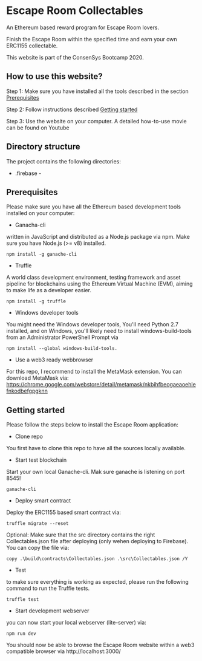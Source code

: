 # Escape Room Collectables

An Ethereum based reward program for Escape Room lovers. 

Finish the Escape Room within the specified time and earn your own ERC1155 collectable.

This website is part of the ConsenSys Bootcamp 2020.

## How to use this website?

Step 1: Make sure you have installed  all the tools described in the section [Prerequisites](#Prerequisites)

Step 2: Follow instructions described [Getting started](#Getting-started)

Step 3: Use the website on your computer. A detailed how-to-use movie can be found on Youtube

## Directory structure

The project contains the following directories:

- .firebase - 


## Prerequisites

Please make sure you have all the Ethereum based development tools installed on your computer: 

- Ganacha-cli

written in JavaScript and distributed as a Node.js package via npm. Make sure you have Node.js (>= v8) installed.
```
npm install -g ganache-cli
```

- Truffle

A world class development environment, testing framework and asset pipeline for blockchains using the Ethereum Virtual Machine (EVM), aiming to make life as a developer easier.
```
npm install -g truffle
```

- Windows developer tools

You might need the Windows developer tools, You'll need Python 2.7 installed, and on Windows, you'll likely need to install windows-build-tools from an Administrator PowerShell Prompt via 
```
npm install --global windows-build-tools.
```

- Use a web3 ready webbrowser

For this repo, I recommend to install the MetaMask extension. You can download MetaMask via: https://chrome.google.com/webstore/detail/metamask/nkbihfbeogaeaoehlefnkodbefgpgknn


## Getting started

Please follow the steps below to install the Escape Room application:

- Clone repo

You first have to clone this repo to have all the sources locally available.

- Start test blockchain

Start your own local Ganache-cli. Mak sure ganache is listening on port 8545!
```
ganache-cli
```

- Deploy smart contract

Deploy the ERC1155 based smart contract via:
```
truffle migrate --reset
```

Optional: Make sure that the src directory contains the right Collectables.json file after deploying (only wehen deploying to Firebase). You can copy the file via:

```
copy .\build\contracts\Collectables.json .\src\Collectables.json /Y
```

- Test 

to make sure everything is working as expected, please run the following command to run the Truffle tests.
```
truffle test
```
- Start development webserver

you can now start your local webserver (lite-server) via:
```
npm run dev
```

You should now be able to browse the Escape Room website within a web3 compatible browser via http://localhost:3000/

